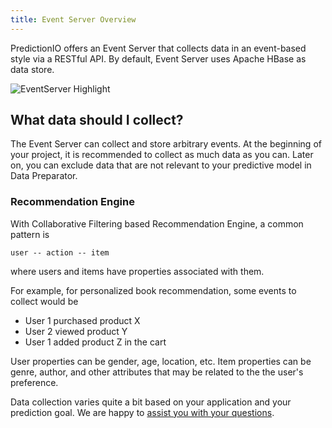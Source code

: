 ```yaml
---
title: Event Server Overview
---
```


PredictionIO offers an Event Server that collects data in an event-based style
via a RESTful API. By default, Event Server uses Apache HBase as data store.

![EventServer Highlight](/images/eventserver-overview.png)


## What data should I collect?

The Event Server can collect and store arbitrary events. At the beginning of
your project, it is recommended to collect as much data as you can. Later on,
you can exclude data that are not relevant to your predictive model in Data
Preparator.

### Recommendation Engine

With Collaborative Filtering based Recommendation Engine, a common pattern is

```
user -- action -- item
```

where users and items have properties associated with them.

For example, for personalized book recommendation, some events to collect would
be

- User 1 purchased product X
- User 2 viewed product Y
- User 1 added product Z in the cart

User properties can be gender, age, location, etc. Item properties can be genre,
author, and other attributes that may be related to the the user's preference.

Data collection varies quite a bit based on your application and your prediction
goal. We are happy to [assist you with your
questions](mailto:support@prediction.io).


